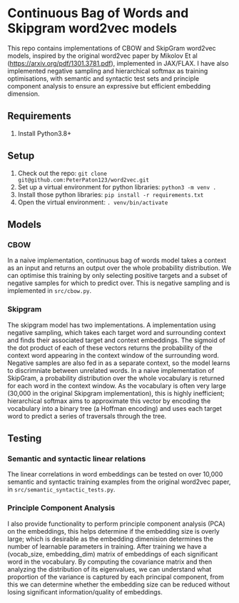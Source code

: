 # Continuous Bag of Words and Skipgram word2vec models

This repo contains implementations of CBOW and SkipGram word2vec models, inspired by the original word2vec paper by Mikolov Et al (https://arxiv.org/pdf/1301.3781.pdf), implemented in JAX/FLAX. I have also implemented negative sampling and hierarchical softmax as training optimisations, with semantic and syntactic test sets and principle component analysis to ensure an expressive but efficient embedding dimension.

## Requirements
1. Install Python3.8+ 

## Setup
1. Check out the repo: `git clone git@github.com:PeterPaton123/word2vec.git`
2. Set up a virtual environment for python libraries: `python3 -m venv .`
3. Install those python libraries: `pip install -r requirements.txt`
4. Open the virtual environment: `. venv/bin/activate`

## Models

### CBOW

In a naive implementation, continuous bag of words model takes a context as an input and returns an output over the whole probability distribution. We can optimise this training by only selecting positive targets and a subset of negative samples for which to predict over. This is negative sampling and is implemented in `src/cbow.py`.

### Skipgram

The skipgram model has two implementations. A implementation using negative sampling, which takes each target word and surrounding context and finds their associated target and context embeddings. The sigmoid of the dot product of each of these vectors returns the probability of the context word appearing in the context window of the surrounding word. Negative samples are also fed in as a separate context, so the model learns to discrimniate between unrelated words. In a naive implementation of SkipGram, a probability distribution over the whole vocabulary is returned for each word in the context window. As the vocabulary is often very large (30,000 in the original Skipgram implementation), this is highly inefficient; hierarchical softmax aims to approximate this vector by encoding the vocabulary into a binary tree (a Hoffman encoding) and uses each target word to predict a series of traversals through the tree.

## Testing

### Semantic and syntactic linear relations

The linear correlations in word embeddings can be tested on over 10,000 semantic and syntactic training examples from the original word2vec paper, in `src/semantic_syntactic_tests.py`.

### Principle Component Analysis

I also provide functionality to perform principle component analysis (PCA) on the embeddings, this helps determine if the embedding size is overly large; which is desirable as the embedding dimenision determines the number of learnable parameters in training. After training we have a (vocab_size, embedding_dim)  matrix of embeddings of each significant word in the vocabulary. By computing the covariance matrix and then analyzing the distribution of its eigenvalues, we can understand what proportion of the variance is captured by each principal component, from this we can determine whether the embedding size can be reduced without losing significant information/quality of embeddings.
